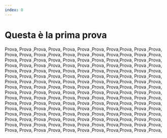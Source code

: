 ```yaml
---
index: 0
---
```


# Questa è la prima prova

Prova, Prova ,Prova, Prova, Prova, Prova ,Prova, Prova,Prova, Prova ,Prova,
Prova, Prova, Prova ,Prova, Prova, Prova ,Prova, Prova,Prova, Prova ,Prova,
Prova, Prova ,Prova, Prova, Prova, Prova ,Prova, Prova,Prova, Prova ,Prova,
Prova, Prova, Prova ,Prova, Prova, Prova ,Prova, Prova,Prova, Prova ,Prova,
Prova, Prova ,Prova, Prova, Prova, Prova ,Prova, Prova,Prova, Prova ,Prova,
Prova, Prova, Prova ,Prova, Prova, Prova ,Prova, Prova,Prova, Prova ,Prova,
Prova, Prova ,Prova, Prova, Prova, Prova ,Prova, Prova,Prova, Prova ,Prova,
Prova, Prova, Prova ,Prova, Prova, Prova ,Prova, Prova,Prova, Prova ,Prova,
Prova, Prova ,Prova, Prova, Prova, Prova ,Prova, Prova,Prova, Prova ,Prova,
Prova, Prova, Prova ,Prova, Prova, Prova ,Prova, Prova,Prova, Prova ,Prova,
Prova, Prova ,Prova, Prova, Prova, Prova ,Prova, Prova,Prova, Prova ,Prova,
Prova, Prova, Prova ,Prova, Prova, Prova ,Prova, Prova,Prova, Prova ,Prova,
Prova, Prova ,Prova, Prova, Prova, Prova ,Prova, Prova,Prova, Prova ,Prova,
Prova, Prova, Prova ,Prova, Prova, Prova ,Prova, Prova,Prova, Prova ,Prova,
Prova, Prova ,Prova, Prova, Prova, Prova ,Prova, Prova,Prova, Prova ,Prova,
Prova, Prova, Prova ,Prova, Prova, Prova ,Prova, Prova,Prova, Prova ,Prova,

